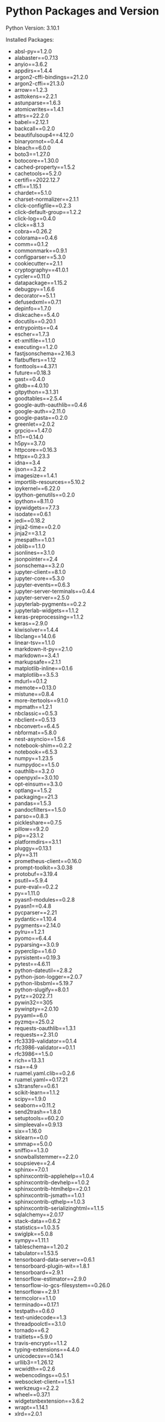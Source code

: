 # Python Packages and Version

Python Version: 3.10.1

Installed Packages:

- absl-py==1.2.0
- alabaster==0.7.13
- anyio==3.6.2
- appdirs==1.4.4
- argon2-cffi-bindings==21.2.0
- argon2-cffi==21.3.0
- arrow==1.2.3
- asttokens==2.2.1
- astunparse==1.6.3
- atomicwrites==1.4.1
- attrs==22.2.0
- babel==2.12.1
- backcall==0.2.0
- beautifulsoup4==4.12.0
- binaryornot==0.4.4
- bleach==6.0.0
- boto3==1.27.0
- botocore==1.30.0
- cached-property==1.5.2
- cachetools==5.2.0
- certifi==2022.12.7
- cffi==1.15.1
- chardet==5.1.0
- charset-normalizer==2.1.1
- click-configfile==0.2.3
- click-default-group==1.2.2
- click-log==0.4.0
- click==8.1.3
- cobra==0.26.2
- colorama==0.4.6
- comm==0.1.2
- commonmark==0.9.1
- configparser==5.3.0
- cookiecutter==2.1.1
- cryptography==41.0.1
- cycler==0.11.0
- datapackage==1.15.2
- debugpy==1.6.6
- decorator==5.1.1
- defusedxml==0.7.1
- depinfo==1.7.0
- diskcache==5.4.0
- docutils==0.20.1
- entrypoints==0.4
- escher==1.7.3
- et-xmlfile==1.1.0
- executing==1.2.0
- fastjsonschema==2.16.3
- flatbuffers==1.12
- fonttools==4.37.1
- future==0.18.3
- gast==0.4.0
- gitdb==4.0.10
- gitpython==3.1.31
- goodtables==2.5.4
- google-auth-oauthlib==0.4.6
- google-auth==2.11.0
- google-pasta==0.2.0
- greenlet==2.0.2
- grpcio==1.47.0
- h11==0.14.0
- h5py==3.7.0
- httpcore==0.16.3
- httpx==0.23.3
- idna==3.4
- ijson==3.2.2
- imagesize==1.4.1
- importlib-resources==5.10.2
- ipykernel==6.22.0
- ipython-genutils==0.2.0
- ipython==8.11.0
- ipywidgets==7.7.3
- isodate==0.6.1
- jedi==0.18.2
- jinja2-time==0.2.0
- jinja2==3.1.2
- jmespath==1.0.1
- joblib==1.1.0
- jsonlines==3.1.0
- jsonpointer==2.4
- jsonschema==3.2.0
- jupyter-client==8.1.0
- jupyter-core==5.3.0
- jupyter-events==0.6.3
- jupyter-server-terminals==0.4.4
- jupyter-server==2.5.0
- jupyterlab-pygments==0.2.2
- jupyterlab-widgets==1.1.2
- keras-preprocessing==1.1.2
- keras==2.9.0
- kiwisolver==1.4.4
- libclang==14.0.6
- linear-tsv==1.1.0
- markdown-it-py==2.1.0
- markdown==3.4.1
- markupsafe==2.1.1
- matplotlib-inline==0.1.6
- matplotlib==3.5.3
- mdurl==0.1.2
- memote==0.13.0
- mistune==0.8.4
- more-itertools==9.1.0
- mpmath==1.2.1
- nbclassic==0.5.3
- nbclient==0.5.13
- nbconvert==6.4.5
- nbformat==5.8.0
- nest-asyncio==1.5.6
- notebook-shim==0.2.2
- notebook==6.5.3
- numpy==1.23.5
- numpydoc==1.5.0
- oauthlib==3.2.0
- openpyxl==3.0.10
- opt-einsum==3.3.0
- optlang==1.5.2
- packaging==21.3
- pandas==1.5.3
- pandocfilters==1.5.0
- parso==0.8.3
- pickleshare==0.7.5
- pillow==9.2.0
- pip==23.1.2
- platformdirs==3.1.1
- pluggy==0.13.1
- ply==3.11
- prometheus-client==0.16.0
- prompt-toolkit==3.0.38
- protobuf==3.19.4
- psutil==5.9.4
- pure-eval==0.2.2
- py==1.11.0
- pyasn1-modules==0.2.8
- pyasn1==0.4.8
- pycparser==2.21
- pydantic==1.10.4
- pygments==2.14.0
- pylru==1.2.1
- pyomo==6.4.4
- pyparsing==3.0.9
- pyperclip==1.6.0
- pyrsistent==0.19.3
- pytest==4.6.11
- python-dateutil==2.8.2
- python-json-logger==2.0.7
- python-libsbml==5.19.7
- python-slugify==8.0.1
- pytz==2022.7.1
- pywin32==305
- pywinpty==2.0.10
- pyyaml==6.0
- pyzmq==25.0.2
- requests-oauthlib==1.3.1
- requests==2.31.0
- rfc3339-validator==0.1.4
- rfc3986-validator==0.1.1
- rfc3986==1.5.0
- rich==13.3.1
- rsa==4.9
- ruamel.yaml.clib==0.2.6
- ruamel.yaml==0.17.21
- s3transfer==0.6.1
- scikit-learn==1.1.2
- scipy==1.9.0
- seaborn==0.11.2
- send2trash==1.8.0
- setuptools==60.2.0
- simpleeval==0.9.13
- six==1.16.0
- sklearn==0.0
- smmap==5.0.0
- sniffio==1.3.0
- snowballstemmer==2.2.0
- soupsieve==2.4
- sphinx==7.0.1
- sphinxcontrib-applehelp==1.0.4
- sphinxcontrib-devhelp==1.0.2
- sphinxcontrib-htmlhelp==2.0.1
- sphinxcontrib-jsmath==1.0.1
- sphinxcontrib-qthelp==1.0.3
- sphinxcontrib-serializinghtml==1.1.5
- sqlalchemy==2.0.17
- stack-data==0.6.2
- statistics==1.0.3.5
- swiglpk==5.0.8
- sympy==1.11.1
- tableschema==1.20.2
- tabulator==1.53.5
- tensorboard-data-server==0.6.1
- tensorboard-plugin-wit==1.8.1
- tensorboard==2.9.1
- tensorflow-estimator==2.9.0
- tensorflow-io-gcs-filesystem==0.26.0
- tensorflow==2.9.1
- termcolor==1.1.0
- terminado==0.17.1
- testpath==0.6.0
- text-unidecode==1.3
- threadpoolctl==3.1.0
- tornado==6.2
- traitlets==5.9.0
- travis-encrypt==1.1.2
- typing-extensions==4.4.0
- unicodecsv==0.14.1
- urllib3==1.26.12
- wcwidth==0.2.6
- webencodings==0.5.1
- websocket-client==1.5.1
- werkzeug==2.2.2
- wheel==0.37.1
- widgetsnbextension==3.6.2
- wrapt==1.14.1
- xlrd==2.0.1
